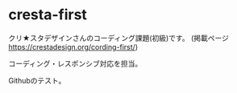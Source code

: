 # cresta-first
クリ★スタデザインさんのコーディング課題(初級)です。
(掲載ページ　https://crestadesign.org/cording-first/)

コーディング・レスポンシブ対応を担当。


Githubのテスト。
